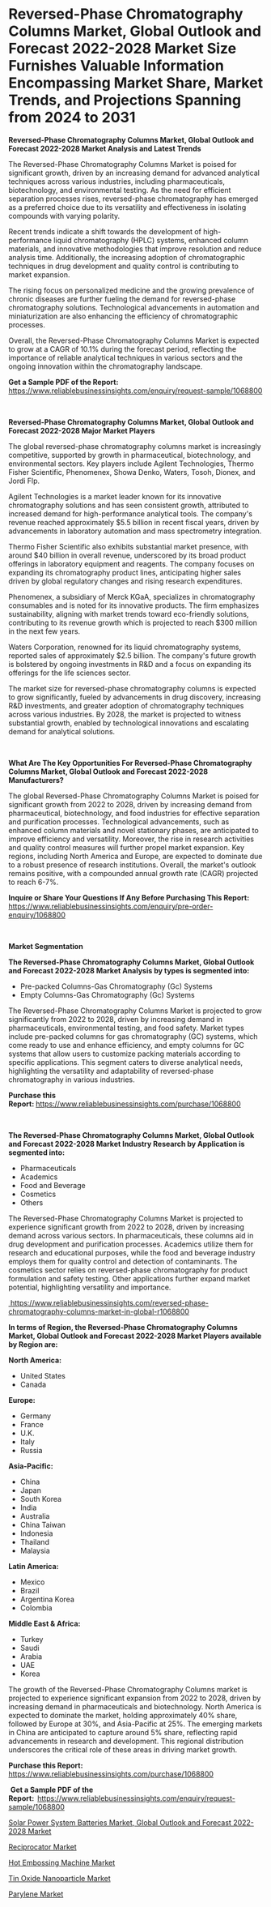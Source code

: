<p><h1>Reversed-Phase Chromatography Columns Market, Global Outlook and Forecast 2022-2028 Market Size Furnishes Valuable Information Encompassing Market Share, Market Trends, and Projections Spanning from 2024 to 2031</h1></p><p><strong>Reversed-Phase Chromatography Columns Market, Global Outlook and Forecast 2022-2028 Market Analysis and Latest Trends</strong></p>
<p><p>The Reversed-Phase Chromatography Columns Market is poised for significant growth, driven by an increasing demand for advanced analytical techniques across various industries, including pharmaceuticals, biotechnology, and environmental testing. As the need for efficient separation processes rises, reversed-phase chromatography has emerged as a preferred choice due to its versatility and effectiveness in isolating compounds with varying polarity.</p><p>Recent trends indicate a shift towards the development of high-performance liquid chromatography (HPLC) systems, enhanced column materials, and innovative methodologies that improve resolution and reduce analysis time. Additionally, the increasing adoption of chromatographic techniques in drug development and quality control is contributing to market expansion.</p><p>The rising focus on personalized medicine and the growing prevalence of chronic diseases are further fueling the demand for reversed-phase chromatography solutions. Technological advancements in automation and miniaturization are also enhancing the efficiency of chromatographic processes.</p><p>Overall, the Reversed-Phase Chromatography Columns Market is expected to grow at a CAGR of 10.1% during the forecast period, reflecting the importance of reliable analytical techniques in various sectors and the ongoing innovation within the chromatography landscape.</p></p>
<p><strong>Get a Sample PDF of the Report:&nbsp;</strong> <a href="https://www.reliablebusinessinsights.com/enquiry/request-sample/1068800">https://www.reliablebusinessinsights.com/enquiry/request-sample/1068800</a></p>
<p>&nbsp;</p>
<p><strong>Reversed-Phase Chromatography Columns Market, Global Outlook and Forecast 2022-2028 Major Market Players</strong></p>
<p><p>The global reversed-phase chromatography columns market is increasingly competitive, supported by growth in pharmaceutical, biotechnology, and environmental sectors. Key players include Agilent Technologies, Thermo Fisher Scientific, Phenomenex, Showa Denko, Waters, Tosoh, Dionex, and Jordi Flp.</p><p>Agilent Technologies is a market leader known for its innovative chromatography solutions and has seen consistent growth, attributed to increased demand for high-performance analytical tools. The company's revenue reached approximately $5.5 billion in recent fiscal years, driven by advancements in laboratory automation and mass spectrometry integration.</p><p>Thermo Fisher Scientific also exhibits substantial market presence, with around $40 billion in overall revenue, underscored by its broad product offerings in laboratory equipment and reagents. The company focuses on expanding its chromatography product lines, anticipating higher sales driven by global regulatory changes and rising research expenditures.</p><p>Phenomenex, a subsidiary of Merck KGaA, specializes in chromatography consumables and is noted for its innovative products. The firm emphasizes sustainability, aligning with market trends toward eco-friendly solutions, contributing to its revenue growth which is projected to reach $300 million in the next few years.</p><p>Waters Corporation, renowned for its liquid chromatography systems, reported sales of approximately $2.5 billion. The company's future growth is bolstered by ongoing investments in R&D and a focus on expanding its offerings for the life sciences sector.</p><p>The market size for reversed-phase chromatography columns is expected to grow significantly, fueled by advancements in drug discovery, increasing R&D investments, and greater adoption of chromatography techniques across various industries. By 2028, the market is projected to witness substantial growth, enabled by technological innovations and escalating demand for analytical solutions.</p></p>
<p>&nbsp;</p>
<p><strong>What Are The Key Opportunities For Reversed-Phase Chromatography Columns Market, Global Outlook and Forecast 2022-2028 Manufacturers?</strong></p>
<p><p>The global Reversed-Phase Chromatography Columns Market is poised for significant growth from 2022 to 2028, driven by increasing demand from pharmaceutical, biotechnology, and food industries for effective separation and purification processes. Technological advancements, such as enhanced column materials and novel stationary phases, are anticipated to improve efficiency and versatility. Moreover, the rise in research activities and quality control measures will further propel market expansion. Key regions, including North America and Europe, are expected to dominate due to a robust presence of research institutions. Overall, the market's outlook remains positive, with a compounded annual growth rate (CAGR) projected to reach 6-7%.</p></p>
<p><strong>Inquire or Share Your Questions If Any Before Purchasing This Report:</strong> <a href="https://www.reliablebusinessinsights.com/enquiry/pre-order-enquiry/1068800">https://www.reliablebusinessinsights.com/enquiry/pre-order-enquiry/1068800</a></p>
<p>&nbsp;</p>
<p><strong>Market Segmentation</strong></p>
<p><strong>The Reversed-Phase Chromatography Columns Market, Global Outlook and Forecast 2022-2028 Market Analysis by types is segmented into:</strong></p>
<p><ul><li>Pre-packed Columns-Gas Chromatography (Gc) Systems</li><li>Empty Columns-Gas Chromatography (Gc) Systems</li></ul></p>
<p><p>The Reversed-Phase Chromatography Columns Market is projected to grow significantly from 2022 to 2028, driven by increasing demand in pharmaceuticals, environmental testing, and food safety. Market types include pre-packed columns for gas chromatography (GC) systems, which come ready to use and enhance efficiency, and empty columns for GC systems that allow users to customize packing materials according to specific applications. This segment caters to diverse analytical needs, highlighting the versatility and adaptability of reversed-phase chromatography in various industries.</p></p>
<p><strong>Purchase this Report:&nbsp;</strong><a href="https://www.reliablebusinessinsights.com/purchase/1068800">https://www.reliablebusinessinsights.com/purchase/1068800</a></p>
<p>&nbsp;</p>
<p><strong>The Reversed-Phase Chromatography Columns Market, Global Outlook and Forecast 2022-2028 Market Industry Research by Application is segmented into:</strong></p>
<p><ul><li>Pharmaceuticals</li><li>Academics</li><li>Food and Beverage</li><li>Cosmetics</li><li>Others</li></ul></p>
<p><p>The Reversed-Phase Chromatography Columns Market is projected to experience significant growth from 2022 to 2028, driven by increasing demand across various sectors. In pharmaceuticals, these columns aid in drug development and purification processes. Academics utilize them for research and educational purposes, while the food and beverage industry employs them for quality control and detection of contaminants. The cosmetics sector relies on reversed-phase chromatography for product formulation and safety testing. Other applications further expand market potential, highlighting versatility and importance.</p></p>
<p><a href="https://www.reliablebusinessinsights.com/reversed-phase-chromatography-columns-market-in-global-r1068800">&nbsp;https://www.reliablebusinessinsights.com/reversed-phase-chromatography-columns-market-in-global-r1068800</a></p>
<p><strong>In terms of Region, the Reversed-Phase Chromatography Columns Market, Global Outlook and Forecast 2022-2028 Market Players available by Region are:</strong></p>
<p>
    <p> <strong> North America: </strong>
        <ul>
            <li>United States</li>
            <li>Canada</li>
        </ul>
        </p> 
    <p> <strong> Europe: </strong>
        <ul>
            <li>Germany</li>
            <li>France</li>
            <li>U.K.</li>
            <li>Italy</li>
            <li>Russia</li>
        </ul>
        </p> 
    <p> <strong> Asia-Pacific: </strong>
        <ul>
            <li>China</li>
            <li>Japan</li>
            <li>South Korea</li>
            <li>India</li>
            <li>Australia</li>
            <li>China Taiwan</li>
            <li>Indonesia</li>
            <li>Thailand</li>
            <li>Malaysia</li>
        </ul>
        </p> 
    <p> <strong> Latin America: </strong>
        <ul>
            <li>Mexico</li>
            <li>Brazil</li>
            <li>Argentina Korea</li>
            <li>Colombia</li>
        </ul>
        </p> 
    <p> <strong> Middle East & Africa: </strong>
        <ul>
            <li>Turkey</li>
            <li>Saudi</li>
            <li>Arabia</li>
            <li>UAE</li>
            <li>Korea</li>
        </ul>
    </p>
    </p>
<p><p>The growth of the Reversed-Phase Chromatography Columns market is projected to experience significant expansion from 2022 to 2028, driven by increasing demand in pharmaceuticals and biotechnology. North America is expected to dominate the market, holding approximately 40% share, followed by Europe at 30%, and Asia-Pacific at 25%. The emerging markets in China are anticipated to capture around 5% share, reflecting rapid advancements in research and development. This regional distribution underscores the critical role of these areas in driving market growth.</p></p>
<p><strong>Purchase this Report: </strong><a href="https://www.reliablebusinessinsights.com/purchase/1068800">https://www.reliablebusinessinsights.com/purchase/1068800</a></p>
<p>&nbsp;<strong>Get a Sample PDF of the Report:&nbsp;&nbsp;</strong><a href="https://www.reliablebusinessinsights.com/enquiry/request-sample/1068800">https://www.reliablebusinessinsights.com/enquiry/request-sample/1068800</a></p>
<p><strong></strong></p>
<p><p><a href="https://github.com/GenaGaines34/Market-Research-Report-List-1/blob/main/solar-power-system-batteries-market-global-outlook-and-forecast-2022-2028-market.md">Solar Power System Batteries Market, Global Outlook and Forecast 2022-2028 Market</a></p><p><a href="https://medium.com/@trameciabutler45/the-growth-of-the-reciprocator-market-has-been-significant-driven-by-various-critical-factors-efb21ecaa37f">Reciprocator Market</a></p><p><a href="https://medium.com/@trameciabutler45/the-hot-embossing-machine-market-has-grown-significantly-as-a-result-of-several-important-causes-e563ea324cf1">Hot Embossing Machine Market</a></p><p><a href="https://issuu.com/reportprime-2/docs/tin-oxide-nanoparticle-market-size-_005e4d06221c4b">Tin Oxide Nanoparticle Market</a></p><p><a href="https://www.linkedin.com/pulse/what-innovations-market-trends-shaping-parylene-hannibex-pyrof?trackingId=cqKuQ8pYToC2hT8bj4%2Ftpw%3D%3D">Parylene Market</a></p></p>